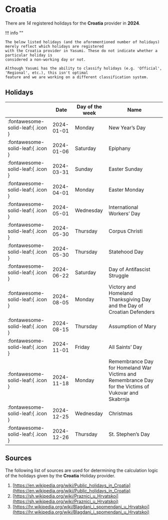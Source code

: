 # Croatia

There are _14_ registered holidays for the **Croatia** provider in **2024**.

!!! info ""

    The below listed holidays (and the aforementioned number of holidays) merely reflect which holidays are registered
    with the Croatia provider in Yasumi. These do not indicate whether a particular holiday is
    considered a non-working day or not.

    Although Yasumi has the ability to classify holidays (e.g. 'Official', 'Regional', etc.), this isn't optimal
    feature and we are working on a different classification system.

## Holidays

|     | Date | Day of the week | Name |
| --- | ---- | --------------- | ---- |
| :fontawesome-solid-leaf:{ .icon } | 2024-01-01 | Monday | New Year’s Day |
| :fontawesome-solid-leaf:{ .icon } | 2024-01-06 | Saturday | Epiphany |
| :fontawesome-solid-leaf:{ .icon } | 2024-03-31 | Sunday | Easter Sunday |
| :fontawesome-solid-leaf:{ .icon } | 2024-04-01 | Monday | Easter Monday |
| :fontawesome-solid-leaf:{ .icon } | 2024-05-01 | Wednesday | International Workers’ Day |
| :fontawesome-solid-leaf:{ .icon } | 2024-05-30 | Thursday | Corpus Christi |
| :fontawesome-solid-leaf:{ .icon } | 2024-05-30 | Thursday | Statehood Day |
| :fontawesome-solid-leaf:{ .icon } | 2024-06-22 | Saturday | Day of Antifascist Struggle |
| :fontawesome-solid-leaf:{ .icon } | 2024-08-05 | Monday | Victory and Homeland Thanksgiving Day and the Day of Croatian Defenders |
| :fontawesome-solid-leaf:{ .icon } | 2024-08-15 | Thursday | Assumption of Mary |
| :fontawesome-solid-leaf:{ .icon } | 2024-11-01 | Friday | All Saints’ Day |
| :fontawesome-solid-leaf:{ .icon } | 2024-11-18 | Monday | Remembrance Day for Homeland War Victims and Remembrance Day for the Victims of Vukovar and Skabrnja |
| :fontawesome-solid-leaf:{ .icon } | 2024-12-25 | Wednesday | Christmas |
| :fontawesome-solid-leaf:{ .icon } | 2024-12-26 | Thursday | St. Stephen’s Day |

## Sources

The following list of sources are used for determining the calculation logic of
the holidays given by the **Croatia** Holiday provider.

1. [https://en.wikipedia.org/wiki/Public_holidays_in_Croatia](https://en.wikipedia.org/wiki/Public_holidays_in_Croatia)
1. [https://sh.wikipedia.org/wiki/Praznici_u_Hrvatskoj](https://sh.wikipedia.org/wiki/Praznici_u_Hrvatskoj)
1. [https://hr.wikipedia.org/wiki/Blagdani_i_spomendani_u_Hrvatskoj](https://hr.wikipedia.org/wiki/Blagdani_i_spomendani_u_Hrvatskoj)
